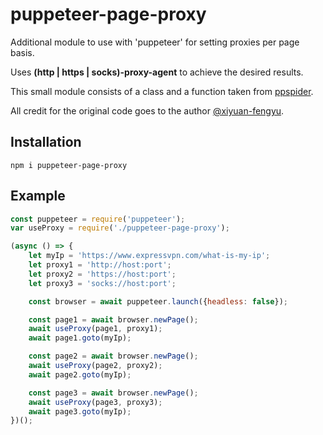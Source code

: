 # puppeteer-page-proxy
Additional module to use with 'puppeteer' for setting proxies per page basis.

Uses **(http | https | socks)-proxy-agent** to achieve the desired results.

This small module consists of a class and a function taken from [ppspider](https://github.com/xiyuan-fengyu/ppspider).

All credit for the original code goes to the author [@xiyuan-fengyu](https://github.com/xiyuan-fengyu).

## Installation
```
npm i puppeteer-page-proxy
```
## Example
```javascript
const puppeteer = require('puppeteer');
var useProxy = require('./puppeteer-page-proxy');

(async () => {
    let myIp = 'https://www.expressvpn.com/what-is-my-ip';
    let proxy1 = 'http://host:port';
    let proxy2 = 'https://host:port';
    let proxy3 = 'socks://host:port';

    const browser = await puppeteer.launch({headless: false});

    const page1 = await browser.newPage();
    await useProxy(page1, proxy1);
    await page1.goto(myIp);

    const page2 = await browser.newPage();
    await useProxy(page2, proxy2);
    await page2.goto(myIp);

    const page3 = await browser.newPage();
    await useProxy(page3, proxy3);
    await page3.goto(myIp);
})();
```
